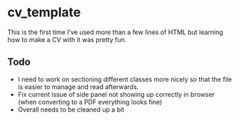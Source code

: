 # cv_template

This is the first time I've used more than a few lines of HTML but learning how to make a CV with it was pretty fun.

## Todo
- I need to work on sectioning different classes more nicely so that the file is easier to manage and read afterwards.
- Fix current issue of side panel not showing up correctly in browser (when converting to a PDF everything looks fine)
- Overall needs to be cleaned up a bit
